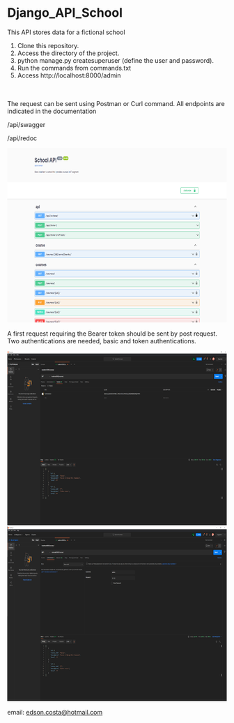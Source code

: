 # Django_API_School
This API stores data for a fictional school

1) Clone this repository.
2) Access the directory of the project.
3) python manage.py createsuperuser (define the user and password).
4) Run the commands from commands.txt
5) Access http://localhost:8000/admin

<br/>
<br/>
The request can be sent using Postman or Curl command. All endpoints are indicated in the documentation

/api/swagger

/api/redoc

<img src="img/img_3.png" width="800" height="400"/>


A first request requiring the Bearer token should be sent by post request. Two authentications are needed, basic and token authentications.

<img src="img/img_1.png" width="800" height="400"/>

<img src="img/img_2.png" width="800" height="400"/>

email: edson.costa@hotmail.com
